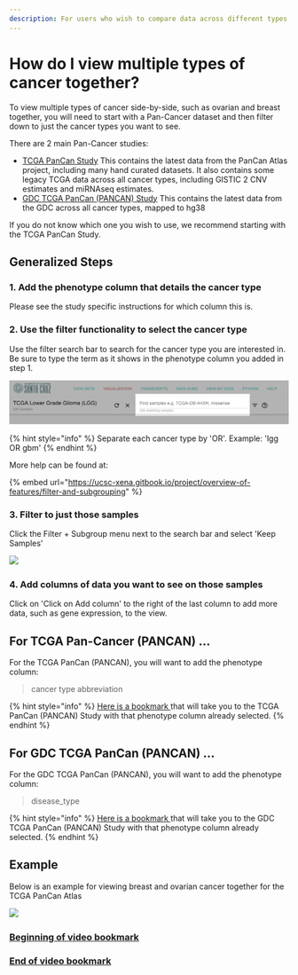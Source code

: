 ```yaml
---
description: For users who wish to compare data across different types of cancer
---
```


# How do I view multiple types of cancer together?

To view multiple types of cancer side-by-side, such as ovarian and breast together, you will need to start with a Pan-Cancer dataset and then filter down to just the cancer types you want to see. 

There are 2 main Pan-Cancer studies:

* [TCGA PanCan Study](https://xenabrowser.net/datapages/?cohort=TCGA%20Pan-Cancer%20%28PANCAN%29) This contains the latest data from the PanCan Atlas project, including many hand curated datasets. It also contains some legacy TCGA data across all cancer types, including GISTIC 2 CNV estimates and miRNAseq estimates.
* [GDC TCGA PanCan \(PANCAN\) Study](https://xenabrowser.net/datapages/?cohort=GDC%20Pan-Cancer%20%28PANCAN%29) This contains the latest data from the GDC across all cancer types, mapped to hg38

If you do not know which one you wish to use, we recommend starting with the TCGA PanCan Study.

## Generalized Steps

### 1. Add the phenotype column that details the cancer type

Please see the study specific instructions for which column this is.

### 2. Use the filter functionality to select the cancer type

Use the filter search bar to search for the cancer type you are interested in. Be sure to type the term as it shows in the phenotype column you added in step 1.

![](../.gitbook/assets/highlightlocation%20%282%29%20%282%29%20%282%29%20%282%29%20%282%29%20%282%29%20%282%29%20%282%29.png)

{% hint style="info" %}
Separate each cancer type by 'OR'. Example: 'lgg OR gbm'
{% endhint %}

More help can be found at:

{% embed url="https://ucsc-xena.gitbook.io/project/overview-of-features/filter-and-subgrouping" %}

### 3. Filter to just those samples

Click the Filter + Subgroup menu next to the search bar and select 'Keep Samples'

![](../.gitbook/assets/highlightmenulocation.png)

### 4. Add columns of data you want to see on those samples

Click on 'Click on Add column' to the right of the last column to add more data, such as gene expression, to the view.

## For TCGA Pan-Cancer \(PANCAN\) ... 

For the TCGA PanCan \(PANCAN\), you will want to add the phenotype column:

> cancer type abbreviation

{% hint style="info" %}
[Here is a bookmark ](https://xenabrowser.net/heatmap/?bookmark=d34a38000eca5f2bfcf936d5e06066dc)that will take you to the TCGA PanCan \(PANCAN\) Study with that phenotype column already selected.
{% endhint %}

## For GDC TCGA PanCan \(PANCAN\) ...

For the GDC TCGA PanCan \(PANCAN\), you will want to add the phenotype column:

> disease\_type

{% hint style="info" %}
[Here is a bookmark ](https://xenabrowser.net/heatmap/?bookmark=647fda97e21e3626d17788770855bd3c)that will take you to the GDC TCGA PanCan \(PANCAN\) Study with that phenotype column already selected.
{% endhint %}

## Example

Below is an example for viewing breast and ovarian cancer together for the TCGA PanCan Atlas

![](../.gitbook/assets/filterdown.gif)

### [Beginning of video bookmark](https://xenabrowser.net/heatmap/?bookmark=94d91442ccbf3ad7302857db86e8a3cf)

### [End of video bookmark](https://xenabrowser.net/heatmap/?bookmark=beeee48590a9183ac2944063ba4c1774)



